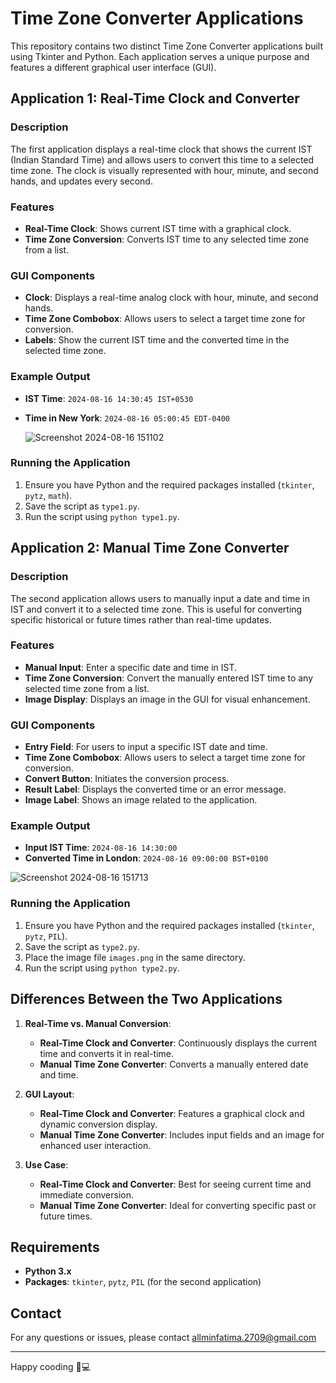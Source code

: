 # Time Zone Converter Applications

This repository contains two distinct Time Zone Converter applications built using Tkinter and Python. Each application serves a unique purpose and features a different graphical user interface (GUI).

## Application 1: Real-Time Clock and Converter

### Description
The first application displays a real-time clock that shows the current IST (Indian Standard Time) and allows users to convert this time to a selected time zone. The clock is visually represented with hour, minute, and second hands, and updates every second.

### Features
- **Real-Time Clock**: Shows current IST time with a graphical clock.
- **Time Zone Conversion**: Converts IST time to any selected time zone from a list.

### GUI Components
- **Clock**: Displays a real-time analog clock with hour, minute, and second hands.
- **Time Zone Combobox**: Allows users to select a target time zone for conversion.
- **Labels**: Show the current IST time and the converted time in the selected time zone.

### Example Output
- **IST Time**: `2024-08-16 14:30:45 IST+0530`
- **Time in New York**: `2024-08-16 05:00:45 EDT-0400`

  
   ![Screenshot 2024-08-16 151102](https://github.com/user-attachments/assets/aa23cc65-333b-4283-bca1-657fb045b730)



### Running the Application
1. Ensure you have Python and the required packages installed (`tkinter`, `pytz`, `math`).
2. Save the script as `type1.py`.
3. Run the script using `python type1.py`.

## Application 2: Manual Time Zone Converter

### Description
The second application allows users to manually input a date and time in IST and convert it to a selected time zone. This is useful for converting specific historical or future times rather than real-time updates.

### Features
- **Manual Input**: Enter a specific date and time in IST.
- **Time Zone Conversion**: Convert the manually entered IST time to any selected time zone from a list.
- **Image Display**: Displays an image in the GUI for visual enhancement.

### GUI Components
- **Entry Field**: For users to input a specific IST date and time.
- **Time Zone Combobox**: Allows users to select a target time zone for conversion.
- **Convert Button**: Initiates the conversion process.
- **Result Label**: Displays the converted time or an error message.
- **Image Label**: Shows an image related to the application.

### Example Output
- **Input IST Time**: `2024-08-16 14:30:00`
- **Converted Time in London**: `2024-08-16 09:00:00 BST+0100`

![Screenshot 2024-08-16 151713](https://github.com/user-attachments/assets/0b75e445-6ae1-4bfd-88f7-9ad2e43fb2ef)


### Running the Application
1. Ensure you have Python and the required packages installed (`tkinter`, `pytz`, `PIL`).
2. Save the script as `type2.py`.
3. Place the image file `images.png` in the same directory.
4. Run the script using `python type2.py`.

## Differences Between the Two Applications

1. **Real-Time vs. Manual Conversion**:
   - **Real-Time Clock and Converter**: Continuously displays the current time and converts it in real-time.
   - **Manual Time Zone Converter**: Converts a manually entered date and time.

2. **GUI Layout**:
   - **Real-Time Clock and Converter**: Features a graphical clock and dynamic conversion display.
   - **Manual Time Zone Converter**: Includes input fields and an image for enhanced user interaction.

3. **Use Case**:
   - **Real-Time Clock and Converter**: Best for seeing current time and immediate conversion.
   - **Manual Time Zone Converter**: Ideal for converting specific past or future times.

## Requirements
- **Python 3.x**
- **Packages**: `tkinter`, `pytz`, `PIL` (for the second application)

## Contact
For any questions or issues, please contact allminfatima.2709@gmail.com

---
Happy cooding 🎉💻
